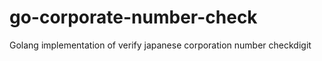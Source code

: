 # go-corporate-number-check

Golang implementation of verify japanese corporation number checkdigit
